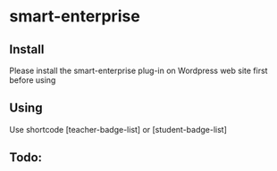 # smart-enterprise
## Install
Please install the smart-enterprise plug-in on Wordpress web site first before using

## Using
Use shortcode [teacher-badge-list] or [student-badge-list]

## Todo:
